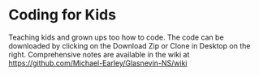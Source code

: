 # Coding for Kids
Teaching kids and grown ups too how to code. The code can be downloaded by clicking on the Download Zip or Clone in Desktop on the right. Comprehensive notes are available in the wiki at https://github.com/Michael-Earley/Glasnevin-NS/wiki

